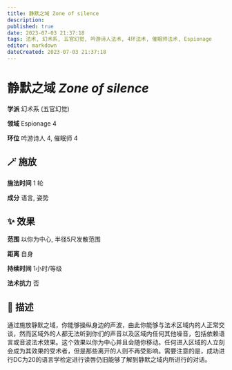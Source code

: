 ```yaml
---
title: 静默之域 Zone of silence
description: 
published: true
date: 2023-07-03 21:37:18
tags: 法术, 幻术系, 五官幻觉, 吟游诗人法术, 4环法术, 催眠师法术, Espionage
editor: markdown
dateCreated: 2023-07-03 21:37:18
---
```


# **静默之域** *Zone of silence*

**学派** 幻术系 (五官幻觉) 

**领域** Espionage 4

**环位** 吟游诗人 4, 催眠师 4

## 🪄 施放

**施法时间** 1 轮

**成分** 语言, 姿势

## ✨ 效果  

**范围** 以你为中心, 半径5尺发散范围

**距离** 自身  

**持续时间** 1小时/等级 

**法术抗力** 否

## 📖 描述

通过施放静默之域，你能够操纵身边的声波，由此你能够与法术区域内的人正常交谈，然而区域外的人都无法听到你们的声音以及区域内任何其他噪音，包括依赖语言或音波法术效果。这个效果以你为中心并且会随你移动。任何进入区域的人立刻会成为其效果的受术者，但是那些离开的人则不再受影响。需要注意的是，成功进行DC为20的语言学检定进行读唇仍旧能够了解到静默之域内所进行的对话。
    